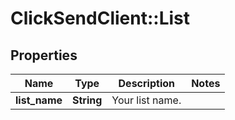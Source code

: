# ClickSendClient::List

## Properties
Name | Type | Description | Notes
------------ | ------------- | ------------- | -------------
**list_name** | **String** | Your list name. | 


